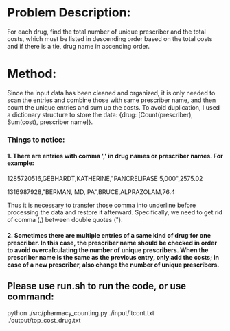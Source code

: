 
# Problem Description: 
For each drug, find the total number of unique prescriber and the total costs, which must be listed in descending order based on the total costs and if there is a tie, drug name in ascending order. 


# Method:
Since the input data has been cleaned and organized, it is only needed to scan the entries and combine those with same prescriber name, and then count the unique entries and sum up the costs. To avoid duplication, I used a dictionary structure to store the data: {drug: [Count(prescriber), Sum(cost), prescriber name]}. 

### Things to notice:
#### 1. There are entries with comma ',' in drug names or prescriber names. For example: 
1285720516,GEBHARDT,KATHERINE,"PANCRELIPASE 5,000",2575.02

1316987928,"BERMAN, MD, PA",BRUCE,ALPRAZOLAM,76.4

Thus it is necessary to transfer those comma into underline before processing the data and restore it afterward. Specifically, we need to get rid of comma (,) between double quotes ("). 

#### 2. Sometimes there are multiple entries of a same kind of drug for one prescriber. In this case, the prescriber name should be checked in order to avoid overcalculating the number of unique prescribers. When the prescriber name is the same as the previous entry, only add the costs; in case of a new prescriber, also change the number of unique prescribers. 


## Please use run.sh to run the code, or use command:
python ./src/pharmacy_counting.py ./input/itcont.txt ./output/top_cost_drug.txt
